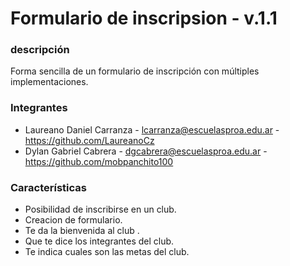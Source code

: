 # Formulario de inscripsion - v.1.1
### descripción
Forma sencilla de un formulario de inscripción con múltiples implementaciones.

### Integrantes
- Laureano Daniel Carranza - lcarranza@escuelasproa.edu.ar - https://github.com/LaureanoCz
- Dylan Gabriel Cabrera - dgcabrera@escuelasproa.edu.ar - https://github.com/mobpanchito100

### Características
- Posibilidad de inscribirse en un club.
- Creacion de formulario.
- Te da la bienvenida al club .
- Que te dice los integrantes del club.
- Te indica cuales son las metas del club.
